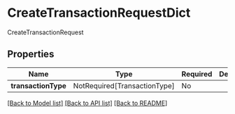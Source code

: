 # CreateTransactionRequestDict

CreateTransactionRequest

## Properties
| Name | Type | Required | Description |
| ------------ | ------------- | ------------- | ------------- |
**transactionType** | NotRequired[TransactionType] | No |  |


[[Back to Model list]](../../README.md#models-v1-link) [[Back to API list]](../../README.md#documentation-for-api-endpoints) [[Back to README]](../../README.md)
